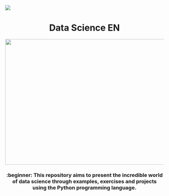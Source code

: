 
<img src="https://img.shields.io/static/v1?label=Overview&message=LucasKiraly&color=e07a5f&style=for-the-badge&logo=GitHub">


<h1 align="center">Data Science EN</h1>

<p align="center">
  <img width="560" height="400" src="https://user-images.githubusercontent.com/50464626/91507024-11446200-e8aa-11ea-8f7a-392c14e8e56c.jpg">
</p>

<h3 align="center">:beginner: This repository aims to present the incredible world of data science through examples, exercises and projects using the Python programming language.</h3>


